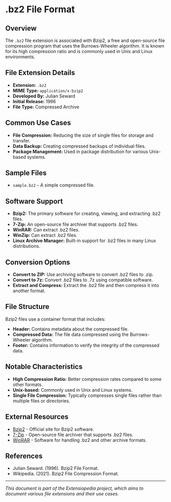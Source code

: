 # .bz2 File Format

## Overview

The `.bz2` file extension is associated with Bzip2, a free and open-source file compression program that uses the Burrows-Wheeler algorithm. It is known for its high compression ratio and is commonly used in Unix and Linux environments.

## File Extension Details

- **Extension:** `.bz2`
- **MIME Type:** `application/x-bzip2`
- **Developed By:** Julian Seward
- **Initial Release:** 1996
- **File Type:** Compressed Archive

## Common Use Cases

- **File Compression:** Reducing the size of single files for storage and transfer.
- **Data Backup:** Creating compressed backups of individual files.
- **Package Management:** Used in package distribution for various Unix-based systems.

## Sample Files

- `sample.bz2` - A simple compressed file.

## Software Support

- **Bzip2:** The primary software for creating, viewing, and extracting .bz2 files.
- **7-Zip:** An open-source file archiver that supports .bz2 files.
- **WinRAR:** Can extract .bz2 files.
- **WinZip:** Can extract .bz2 files.
- **Linux Archive Manager:** Built-in support for .bz2 files in many Linux distributions.

## Conversion Options

- **Convert to ZIP:** Use archiving software to convert .bz2 files to .zip.
- **Convert to 7z:** Convert .bz2 files to .7z using compatible software.
- **Extract and Compress:** Extract the .bz2 file and then compress it into another format.

## File Structure

Bzip2 files use a container format that includes:
- **Header:** Contains metadata about the compressed file.
- **Compressed Data:** The file data compressed using the Burrows-Wheeler algorithm.
- **Footer:** Contains information to verify the integrity of the compressed data.

## Notable Characteristics

- **High Compression Ratio:** Better compression rates compared to some other formats.
- **Unix-based:** Commonly used in Unix and Linux systems.
- **Single File Compression:** Typically compresses single files rather than multiple files or directories.

## External Resources

- [Bzip2](http://www.bzip.org/) - Official site for Bzip2 software.
- [7-Zip](https://www.7-zip.org/) - Open-source file archiver that supports .bz2 files.
- [WinRAR](https://www.rarlab.com/) - Software for handling .bz2 and other archive formats.

## References

- Julian Seward. (1996). Bzip2 File Format.
- Wikipedia. (2021). Bzip2 File Compression Format.

---

*This document is part of the Extensiopedia project, which aims to document various file extensions and their use cases.*
